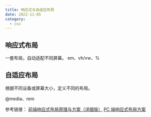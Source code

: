 ```yaml
---
title: 响应式与自适应布局
date: 2022-11-05
category:
  - css
---
```


## 响应式布局

一套布局，自动适配不同屏幕。
em、vh/vw、%

## 自适应布局

根据不同设备或屏幕大小，定义不同的布局。

@media、rem

参考链接：
[前端响应式布局原理与方案（详细版）](https://juejin.cn/post/6844903814332432397#heading-16)
[PC 端响应式布局方案](https://juejin.cn/post/7155013489394712606)
